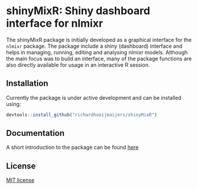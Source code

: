 # shinyMixR: Shiny dashboard interface for nlmixr

The shinyMixR package is initially developed as a graphical interface for the `nlmixr` package.
The package include a shiny (dashboard) interface and helps in managing, running, editing and analysing nlmixr models.
Although the main focus was to build an interface, many of the package functions are also directly available for usage in an interactive R session.

## Installation

Currently the package is under active development and can be installed using:

```R
devtools::install_github("richardhooijmaijers/shinyMixR")
```

## Documentation

A short introduction to the package can be found [here](https://richardhooijmaijers.github.io/shinyMixR/index.html)

## License

[MIT license](http://opensource.org/licenses/MIT)
